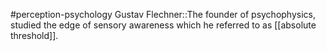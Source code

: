 #perception-psychology 
	Gustav Flechner::The founder of psychophysics, studied the edge of sensory awareness which he referred to as [[absolute threshold]].